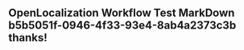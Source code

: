 <properties
ms.topic="hero-topic"
ms.test1="hero-topic"
ms.test2="test"/>

## OpenLocalization Workflow Test MarkDown b5b5051f-0946-4f33-93e4-8ab4a2373c3b thanks!

